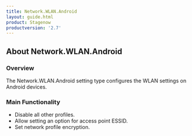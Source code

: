 ```yaml
---
title: Network.WLAN.Android
layout: guide.html
product: Stagenow
productversion: '2.7'
---
```


## About Network.WLAN.Android

### Overview
The Network.WLAN.Android setting type configures the WLAN settings on Android devices.

### Main Functionality

* Disable all other profiles. 
* Allow setting an option for access point ESSID.
* Set network profile encryption.














